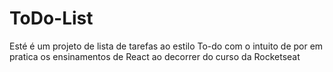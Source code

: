 
# ToDo-List

Esté é um projeto de lista de tarefas ao estilo To-do com o intuito de 
por em pratica os ensinamentos de React ao decorrer do curso da Rocketseat 



